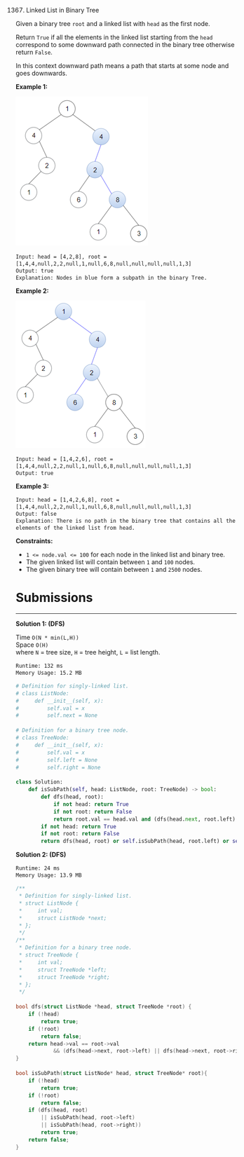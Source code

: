 1367. Linked List in Binary Tree

Given a binary tree `root` and a linked list with `head` as the first node. 

Return `True` if all the elements in the linked list starting from the `head` correspond to some downward path connected in the binary tree otherwise return `False`.

In this context downward path means a path that starts at some node and goes downwards.

 

**Example 1:**

![1367_sample_1_1720.png](img/1367_sample_1_1720.png)
```
Input: head = [4,2,8], root = [1,4,4,null,2,2,null,1,null,6,8,null,null,null,null,1,3]
Output: true
Explanation: Nodes in blue form a subpath in the binary Tree.  
```

**Example 2:**

![1367_sample_2_1720.png](img/1367_sample_2_1720.png)
```
Input: head = [1,4,2,6], root = [1,4,4,null,2,2,null,1,null,6,8,null,null,null,null,1,3]
Output: true
```

**Example 3:**
```
Input: head = [1,4,2,6,8], root = [1,4,4,null,2,2,null,1,null,6,8,null,null,null,null,1,3]
Output: false
Explanation: There is no path in the binary tree that contains all the elements of the linked list from head.
```

**Constraints:**

* `1 <= node.val <= 100` for each node in the linked list and binary tree.
* The given linked list will contain between `1` and `100` nodes.
* The given binary tree will contain between `1` and `2500` nodes.

# Submissions
---
**Solution 1: (DFS)**

Time `O(N * min(L,H))`  
Space `O(H)`  
where `N` = tree size, `H` = tree height, `L` = list length.
```
Runtime: 132 ms
Memory Usage: 15.2 MB
```
```python
# Definition for singly-linked list.
# class ListNode:
#     def __init__(self, x):
#         self.val = x
#         self.next = None

# Definition for a binary tree node.
# class TreeNode:
#     def __init__(self, x):
#         self.val = x
#         self.left = None
#         self.right = None

class Solution:
    def isSubPath(self, head: ListNode, root: TreeNode) -> bool:
        def dfs(head, root):
            if not head: return True
            if not root: return False
            return root.val == head.val and (dfs(head.next, root.left) or dfs(head.next, root.right))
        if not head: return True
        if not root: return False
        return dfs(head, root) or self.isSubPath(head, root.left) or self.isSubPath(head, root.right)
```

**Solution 2: (DFS)**
```
Runtime: 24 ms
Memory Usage: 13.9 MB
```
```c
/**
 * Definition for singly-linked list.
 * struct ListNode {
 *     int val;
 *     struct ListNode *next;
 * };
 */
/**
 * Definition for a binary tree node.
 * struct TreeNode {
 *     int val;
 *     struct TreeNode *left;
 *     struct TreeNode *right;
 * };
 */

bool dfs(struct ListNode *head, struct TreeNode *root) {
    if (!head)
        return true;
    if (!root)
        return false;
    return head->val == root->val 
            && (dfs(head->next, root->left) || dfs(head->next, root->right));
}

bool isSubPath(struct ListNode* head, struct TreeNode* root){
    if (!head)
        return true;
    if (!root)
        return false;
    if (dfs(head, root) 
        || isSubPath(head, root->left) 
        || isSubPath(head, root->right))
        return true;
    return false;
}
```
